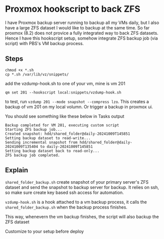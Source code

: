 # Proxmox hookscript to back ZFS

I have Proxmox backup server running to backup all my VMs daily, but I also have a large ZFS dataset I would like to backup at the same time. So far proxmox (8.2) does not provice a fully integrated way to back ZFS datasets. Hence I have this hookscript setup, somehow integrate ZFS backup job (via script) with PBS's VM backup process.

## Steps
```
chmod +x *.sh
cp *.sh /var/lib/vz/snippets/
```

add the vzdump-hook.sh to one of your vm, mine is vm 201
```
qm set 201 --hookscript local:snippets/vzdump-hook.sh
```

to test, run
`
vzdump 201 --mode snapshot --compress lzo
`. 
This creates a backup of vm 201 on my local volumn.
Or trigger a backup in proxmox ui.

You should see something like these below in Tasks output

```
Backup completed for VM 201, executing custom script
Starting ZFS backup job...
Created snapshot: hdd/shared_folder@daily-20241009T145851
Setting backup dataset to read-write...
Sending incremental snapshot from hdd/shared_folder@daily-20241009T135404 to daily-20241009T145851
Setting backup dataset back to read-only...
ZFS backup job completed.
```

## Explain

`shared_folder_backup.sh` create snapshot of your primary server's ZFS dataset and send the snapshot to backup server for backup. It relies on ssh, so make sure create key based ssh access for automation.

`vzdump-hook.sh` is a hook attached to a vm backup process, it calls the `shared_folder_backup.sh` when the backup process finishes.

This way, whenevern the vm backup finishes, the script will also backup the ZFS dataset


Customize to your setup before deploy

